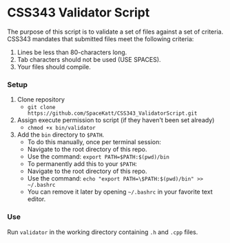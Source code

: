# CSS343 Validator Script

The purpose of this script is to validate a set of files against a set
of criteria. CSS343 mandates that submitted files meet the following criteria:

  1. Lines be less than 80-characters long.
  2. Tab characters should not be used (USE SPACES).
  3. Your files should compile.

### Setup

  1. Clone repository
       - `git clone https://github.com/SpaceKatt/CSS343_ValidatorScript.git`
  2. Assign execute permission to script (if they haven't been set already)
       - `chmod +x bin/validator`
  3. Add the `bin` directory to `$PATH`.
       - To do this manually, once per terminal session:
        - Navigate to the root directory of this repo.
        - Use the command: `export PATH=$PATH:$(pwd)/bin`
       - To permanently add this to your `$PATH`:
        - Navigate to the root directory of this repo.
        - Use the command: `echo "export PATH=\$PATH:$(pwd)/bin" >> ~/.bashrc`
        - You can remove it later by opening `~/.bashrc` in your favorite text editor.

### Use

Run `validator` in the working directory containing `.h` and `.cpp` files.
